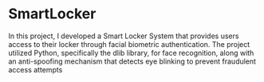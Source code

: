 # SmartLocker
In this project, I developed a Smart Locker System that provides users access to their locker through facial biometric authentication. The project utilized Python, specifically the dlib library, for face recognition, along with an anti-spoofing mechanism that detects eye blinking to prevent fraudulent access attempts
